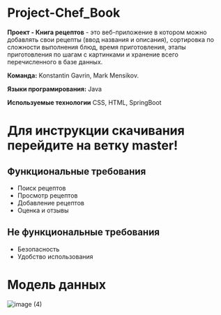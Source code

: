 # Project-Chef_Book

**Проект - Книга рецептов** - это веб-приложение в котором можно добавлять свои рецепты (ввод названия и описания), сортировка по сложности выполнения блюд, время приготовления, этапы приготовления по шагам с картинками и хранение всего перечисленного в базе данных.

**Команда:** Konstantin Gavrin, Mark Mensikov.

**Языки програмирования:** Java

**Используемые технологии** CSS, HTML,  SpringBoot

# Для инструкции скачивания перейдите на ветку master!

## Функциональные требования
- Поиск рецептов
- Просмотр рецептов
- Добавление рецептов
- Оценка и отзывы
## Не функциональные требования
- Безопасность
- Удобство использования

# Модель данных

![image (4)](https://github.com/Konstantin-Gavrin/Project-Chef_Book/assets/131643290/9e997e2e-95c9-4347-ae10-392092ed2f96)
